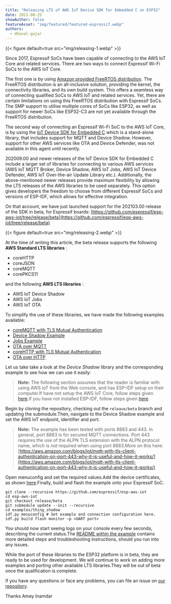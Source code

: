 ```yaml
---
title: "Releasing LTS of AWS IoT Device SDK for Embedded C on ESP32"
date: 2021-08-25
showAuthor: false
featureAsset: "img/featured/featured-espressif.webp"
authors:
  - dhaval-gujar
---
```

{{< figure
    default=true
    src="img/releasing-1.webp"
    >}}

Since 2017, Espressif SoCs have been capable of connecting to the AWS IoT Core and related services. There are two ways to connect Espressif Wi-Fi SoCs to the AWS IoT Core.

The first one is by using [Amazon provided FreeRTOS distribution](https://docs.aws.amazon.com/freertos/latest/userguide/getting_started_espressif.html). The FreeRTOS distribution is an all-inclusive solution, providing the kernel, the connectivity libraries, and its own build system. This offers a seamless way of connecting qualified SoCs to AWS IoT and related services. Yet, there are certain limitations on using this FreeRTOS distribution with Espressif SoCs. The SMP support to utilise multiple cores of SoCs like ESP32, as well as support for newer SoCs like ESP32-C3 are not yet available through the FreeRTOS distribution.

The second way of connecting an Espressif Wi-Fi SoC to the AWS IoT Core, is by using the [IoT Device SDK for Embedded C](https://github.com/espressif/esp-aws-iot/) which is a stand-alone library, that includes support for MQTT and Device Shadow. However, support for other AWS services like OTA and Device Defender, was not available in this agent until recently.

202009.00 and newer releases of the IoT Device SDK for Embedded C include a larger set of libraries for connecting to various AWS services (AWS IoT MQTT Broker, Device Shadow, AWS IoT Jobs, AWS IoT Device Defender, AWS IoT Over-the-air Update Library etc.). Additionally, the above-mentioned newer releases provide maximum flexibility by allowing the LTS releases of the AWS libraries to be used separately. This option gives developers the freedom to choose from different Espressif SoCs and versions of ESP-IDF, which allows for effective integration.

On that account, we have just launched support for the 202103.00 release of the SDK in beta, for Espressif boards: [https://github.com/espressif/esp-aws-iot/tree/release/beta](https://github.com/espressif/esp-aws-iot/tree/release/beta)

{{< figure
    default=true
    src="img/releasing-2.webp"
    >}}

At the time of writing this article, the beta release supports the following __AWS Standard LTS libraries__ :

- coreHTTP
- coreJSON
- coreMQTT
- corePKCS11

and the following __AWS LTS libraries__ :

- AWS IoT Device Shadow
- AWS IoT Jobs
- AWS IoT OTA

To simplify the use of these libraries, we have made the following examples available:

- [coreMQTT with TLS Mutual Authentication](https://github.com/espressif/esp-aws-iot/tree/release/beta/examples/mqtt/tls_mutual_auth)
- [Device Shadow Example](https://github.com/espressif/esp-aws-iot/tree/release/beta/examples/thing_shadow)
- [Jobs Example](https://github.com/espressif/esp-aws-iot/tree/release/beta/examples/jobs)
- [OTA over MQTT](https://github.com/espressif/esp-aws-iot/tree/release/beta/examples/ota/ota_mqtt)
- [coreHTTP with TLS Mutual Authentication](https://github.com/espressif/esp-aws-iot/tree/release/beta/examples/http/http_mutual_auth)
- [OTA over HTTP](https://github.com/espressif/esp-aws-iot/tree/release/beta/examples/ota/ota_http)

Let us take take a look at the *Device Shadow* library and the corresponding example to see how we can use it easily:

> __Note:__  The following section assumes that the reader is familiar with using AWS IoT from the Web console, and has ESP-IDF setup on their computer.If have not setup the AWS IoT Core, follow steps given [here](https://docs.aws.amazon.com/iot/latest/developerguide/iot-gs.html#aws-iot-get-started).[](https://docs.aws.amazon.com/iot/latest/developerguide/iot-gs.html#aws-iot-get-started)If you have not installed ESP-IDF, follow steps given [here](https://docs.espressif.com/projects/esp-idf/en/latest/esp32/get-started/).

Begin by cloning the repository, checking out the `release/beta` branch and updating the submodule.Then, navigate to the Device Shadow example and set the AWS IoT endpoint, identifier and port.

> __Note:__  The example has been tested with ports 8883 and 443. In general, port 8883 is for secured MQTT connections. Port 443 requires the use of the ALPN TLS extension with the ALPN protocol name, which is not required when using port 8883.More on this here: [https://aws.amazon.com/blogs/iot/mqtt-with-tls-client-authentication-on-port-443-why-it-is-useful-and-how-it-works/](https://aws.amazon.com/blogs/iot/mqtt-with-tls-client-authentication-on-port-443-why-it-is-useful-and-how-it-works/)

Open menuconfig and set the required values.Add the device certificates, as shown [here](https://github.com/espressif/esp-aws-iot/tree/release/beta/examples#configuring-your-device).Finally, build and flash the example onto your Espressif SoC.

```
git clone --recursive https://github.com/espressif/esp-aws-iot
cd esp-aws-iot
git checkout release/beta 
git submodule update --init --recursive 
cd examples/thing_shadow 
idf.py menuconfig # Set example and connection configuration here.
idf.py build flash monitor –p <UART port>
```

You should now start seeing logs on your console every few seconds, describing the current status.The [README within the example](https://github.com/espressif/esp-aws-iot/blob/release/beta/examples/thing_shadow/README.md) contains more detailed steps and troubleshooting instructions, should you run into any issues.

While the port of these libraries to the ESP32 platform is in beta, they are ready to be used for development. We will continue to work on adding more examples and porting other available LTS libraries.They will be out of beta once the qualification is complete.

If you have any questions or face any problems, you can file an issue on [our repository](https://github.com/espressif/esp-aws-iot/tree/release/beta/).

Thanks Amey Inamdar
